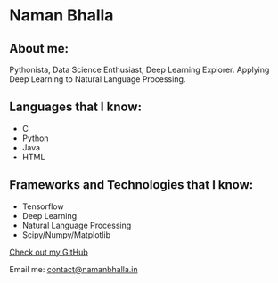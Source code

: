 # Naman Bhalla

## About me:

Pythonista, Data Science Enthusiast, Deep Learning Explorer. Applying Deep Learning to Natural Language Processing.

## Languages that I know:

- C
- Python
- Java
- HTML

## Frameworks and Technologies that I know:

- Tensorflow
- Deep Learning
- Natural Language Processing
- Scipy/Numpy/Matplotlib

[Check out my GitHub](https://github.com/Naman-Bhalla)

Email me: contact@namanbhalla.in

